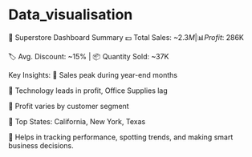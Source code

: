 # Data_visualisation
🌟 Superstore Dashboard Summary
💵 Total Sales: ~$2.3M | 📊 Profit: ~$286K

🏷️ Avg. Discount: ~15% | 📦 Quantity Sold: ~37K

Key Insights:
📆 Sales peak during year-end months

🧩 Technology leads in profit, Office Supplies lag

👥 Profit varies by customer segment

📍 Top States: California, New York, Texas

🎯 Helps in tracking performance, spotting trends, and making smart business decisions.







